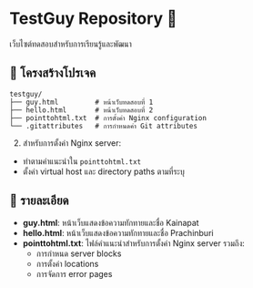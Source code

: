# TestGuy Repository 🚀

เว็บไซต์ทดสอบสำหรับการเรียนรู้และพัฒนา

## 📁 โครงสร้างโปรเจค

```
testguy/
├── guy.html         # หน้าเว็บทดสอบที่ 1
├── hello.html       # หน้าเว็บทดสอบที่ 2
├── pointtohtml.txt  # การตั้งค่า Nginx configuration
└── .gitattributes   # การกำหนดค่า Git attributes
```

2. สำหรับการตั้งค่า Nginx server:
- ทำตามคำแนะนำใน `pointtohtml.txt`
- ตั้งค่า virtual host และ directory paths ตามที่ระบุ

## 📝 รายละเอียด

- **guy.html**: หน้าเว็บแสดงข้อความทักทายและชื่อ Kainapat
- **hello.html**: หน้าเว็บแสดงข้อความทักทายและชื่อ Prachinburi
- **pointtohtml.txt**: ไฟล์คำแนะนำสำหรับการตั้งค่า Nginx server รวมถึง:
  - การกำหนด server blocks
  - การตั้งค่า locations
  - การจัดการ error pages